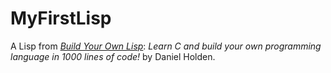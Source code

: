 # MyFirstLisp
A Lisp from [*Build Your Own Lisp*](http://buildyourownlisp.com/): _Learn C and build your own programming language in 1000 lines of code!_ by Daniel Holden.
